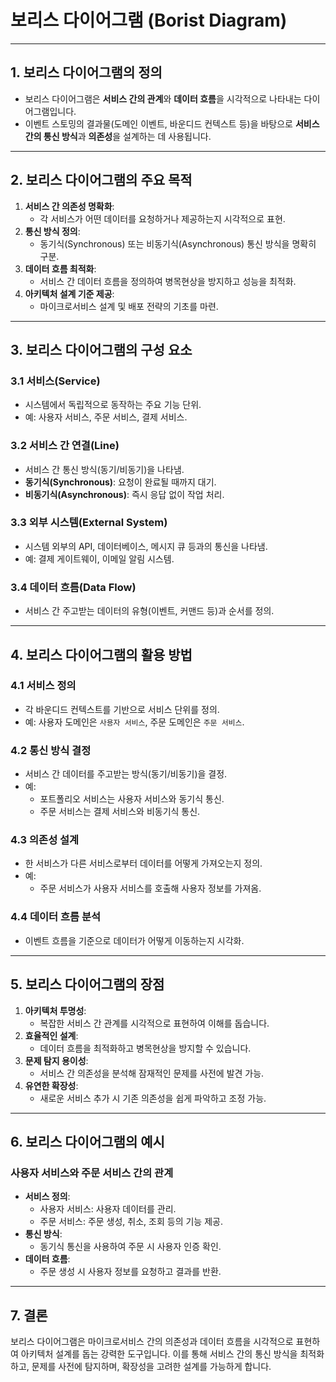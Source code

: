 
# 보리스 다이어그램 (Borist Diagram)

---

## 1. 보리스 다이어그램의 정의

- 보리스 다이어그램은 **서비스 간의 관계**와 **데이터 흐름**을 시각적으로 나타내는 다이어그램입니다.
- 이벤트 스토밍의 결과물(도메인 이벤트, 바운디드 컨텍스트 등)을 바탕으로 **서비스 간의 통신 방식**과 **의존성**을 설계하는 데 사용됩니다.

---

## 2. 보리스 다이어그램의 주요 목적

1. **서비스 간 의존성 명확화**:
   - 각 서비스가 어떤 데이터를 요청하거나 제공하는지 시각적으로 표현.
2. **통신 방식 정의**:
   - 동기식(Synchronous) 또는 비동기식(Asynchronous) 통신 방식을 명확히 구분.
3. **데이터 흐름 최적화**:
   - 서비스 간 데이터 흐름을 정의하여 병목현상을 방지하고 성능을 최적화.
4. **아키텍처 설계 기준 제공**:
   - 마이크로서비스 설계 및 배포 전략의 기초를 마련.

---

## 3. 보리스 다이어그램의 구성 요소

### 3.1 서비스(Service)
- 시스템에서 독립적으로 동작하는 주요 기능 단위.
- 예: 사용자 서비스, 주문 서비스, 결제 서비스.

### 3.2 서비스 간 연결(Line)
- 서비스 간 통신 방식(동기/비동기)을 나타냄.
- **동기식(Synchronous)**: 요청이 완료될 때까지 대기.
- **비동기식(Asynchronous)**: 즉시 응답 없이 작업 처리.

### 3.3 외부 시스템(External System)
- 시스템 외부의 API, 데이터베이스, 메시지 큐 등과의 통신을 나타냄.
- 예: 결제 게이트웨이, 이메일 알림 시스템.

### 3.4 데이터 흐름(Data Flow)
- 서비스 간 주고받는 데이터의 유형(이벤트, 커맨드 등)과 순서를 정의.

---

## 4. 보리스 다이어그램의 활용 방법

### 4.1 서비스 정의
- 각 바운디드 컨텍스트를 기반으로 서비스 단위를 정의.
- 예: 사용자 도메인은 `사용자 서비스`, 주문 도메인은 `주문 서비스`.

### 4.2 통신 방식 결정
- 서비스 간 데이터를 주고받는 방식(동기/비동기)을 결정.
- 예:
  - 포트폴리오 서비스는 사용자 서비스와 동기식 통신.
  - 주문 서비스는 결제 서비스와 비동기식 통신.

### 4.3 의존성 설계
- 한 서비스가 다른 서비스로부터 데이터를 어떻게 가져오는지 정의.
- 예:
  - 주문 서비스가 사용자 서비스를 호출해 사용자 정보를 가져옴.

### 4.4 데이터 흐름 분석
- 이벤트 흐름을 기준으로 데이터가 어떻게 이동하는지 시각화.

---

## 5. 보리스 다이어그램의 장점

1. **아키텍처 투명성**:
   - 복잡한 서비스 간 관계를 시각적으로 표현하여 이해를 돕습니다.
2. **효율적인 설계**:
   - 데이터 흐름을 최적화하고 병목현상을 방지할 수 있습니다.
3. **문제 탐지 용이성**:
   - 서비스 간 의존성을 분석해 잠재적인 문제를 사전에 발견 가능.
4. **유연한 확장성**:
   - 새로운 서비스 추가 시 기존 의존성을 쉽게 파악하고 조정 가능.

---

## 6. 보리스 다이어그램의 예시

### 사용자 서비스와 주문 서비스 간의 관계
- **서비스 정의**:
  - 사용자 서비스: 사용자 데이터를 관리.
  - 주문 서비스: 주문 생성, 취소, 조회 등의 기능 제공.
- **통신 방식**:
  - 동기식 통신을 사용하여 주문 시 사용자 인증 확인.
- **데이터 흐름**:
  - 주문 생성 시 사용자 정보를 요청하고 결과를 반환.

---

## 7. 결론

보리스 다이어그램은 마이크로서비스 간의 의존성과 데이터 흐름을 시각적으로 표현하여 아키텍처 설계를 돕는 강력한 도구입니다. 이를 통해 서비스 간의 통신 방식을 최적화하고, 문제를 사전에 탐지하며, 확장성을 고려한 설계를 가능하게 합니다.
